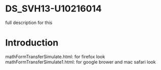 # DS_SVH13-U10216014
full description for this

# Introduction
mathFormTransferSimulate.html: for firefox look
mathFormTransferSimulate1.html: for google brower and mac safari look
